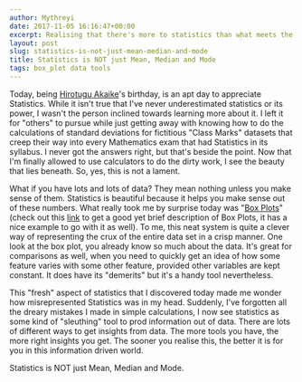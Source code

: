 ```yaml
---
author: Mythreyi
date: 2017-11-05 16:16:47+00:00
excerpt: Realising that there's more to statistics than what meets the high-school student.
layout: post
slug: statistics-is-not-just-mean-median-and-mode
title: Statistics is NOT just Mean, Median and Mode
tags: box_plot data tools
---
```


Today, being [Hirotugu Akaike](https://en.wikipedia.org/wiki/Hirotugu_Akaike)'s birthday, is an apt day to appreciate Statistics. While it isn't true that I've never underestimated statistics or its power, I wasn't the person inclined towards learning more about it. I left it for "others" to pursue while just getting away with knowing how to do the calculations of standard deviations for fictitious "Class Marks" datasets that creep their way into every Mathematics exam that had Statistics in its syllabus. I never got the answers right, but that's beside the point. Now that I'm finally allowed to use calculators to do the dirty work, I see the beauty that lies beneath. So, yes, this is not a lament.

What if you have lots and lots of data? They mean nothing unless you make sense of them. Statistics is beautiful because it helps you make sense out of these numbers. What really took me by surprise today was "[Box Plots](https://en.wikipedia.org/wiki/Box_plot)" (check out this [link](http://www.physics.csbsju.edu/stats/box2.html) to get a good yet brief description of Box Plots, it has a nice example to go with it as well). To me, this neat system is quite a clever way of representing the crux of the entire data set in a crisp manner. One look at the box plot, you already know so much about the data. It's great for comparisons as well, when you need to quickly get an idea of how some feature varies with some other feature, provided other variables are kept constant. It does have its "demerits" but it's a handy tool nevertheless.

This "fresh" aspect of statistics that I discovered today made me wonder how misrepresented Statistics was in my head. Suddenly, I've forgotten all the dreary mistakes I made in simple calculations, I now see statistics as some kind of "sleuthing" tool to prod information out of data. There are lots of different ways to get insights from data. The more tools you have, the more right insights you get. The sooner you realise this, the better it is for you in this information driven world.

Statistics is NOT just Mean, Median and Mode.
